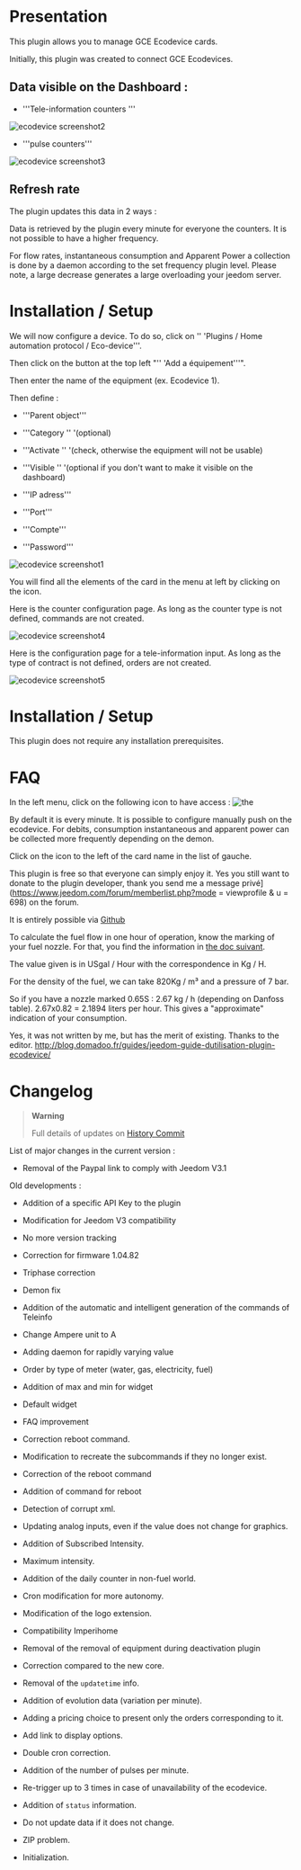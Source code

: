 Presentation 
============

This plugin allows you to manage GCE Ecodevice cards.

Initially, this plugin was created to connect GCE Ecodevices.

Data visible on the Dashboard : 
-----------------------------------

-   '''Tele-information counters '''

![ecodevice screenshot2](../images/ecodevice_screenshot2.jpg)

-   '''pulse counters'''

![ecodevice screenshot3](../images/ecodevice_screenshot3.jpg)

Refresh rate 
-----------------------------

The plugin updates this data in 2 ways :

Data is retrieved by the plugin every minute for everyone
the counters. It is not possible to have a higher frequency.

For flow rates, instantaneous consumption and Apparent Power a
collection is done by a daemon according to the set frequency
plugin level. Please note, a large decrease generates a large
overloading your jeedom server.

Installation / Setup 
========================

We will now configure a device. To do so, click
on '' 'Plugins / Home automation protocol / Eco-device'''.

Then click on the button at the top left "'' 'Add a
équipement'''".

Then enter the name of the equipment (ex. Ecodevice 1).

Then define :

-   '''Parent object'''

-   '''Category '' '(optional)

-   '''Activate '' '(check, otherwise the equipment will not be usable)

-   '''Visible '' '(optional if you don't want to make it visible on
    the dashboard)

-   '''IP adress'''

-   '''Port'''

-   '''Compte'''

-   '''Password'''

![ecodevice screenshot1](../images/ecodevice_screenshot1.jpg)

You will find all the elements of the card in the menu at
left by clicking on the icon.

Here is the counter configuration page. As long as the counter type
is not defined, commands are not created.

![ecodevice screenshot4](../images/ecodevice_screenshot4.jpg)

Here is the configuration page for a tele-information input. As long as the
type of contract is not defined, orders are not created.

![ecodevice screenshot5](../images/ecodevice_screenshot5.jpg)

Installation / Setup 
========================

This plugin does not require any installation prerequisites.

FAQ 
===

In the left menu, click on the following icon to have
access : ![the](../images/acces_sous_indicateur.jpg)

By default it is every minute. It is possible to configure
manually push on the ecodevice. For debits, consumption
instantaneous and apparent power can be collected more
frequently depending on the demon.

Click on the icon to the left of the card name in the list of
gauche.

This plugin is free so that everyone can simply enjoy it. Yes
you still want to donate to the plugin developer, thank you
send me a message
privé](https://www.jeedom.com/forum/memberlist.php?mode = viewprofile & u = 698)
on the forum.

It is entirely possible via
[Github](https://github.com/guenneguezt/plugin-ecodevice)

To calculate the fuel flow in one hour of operation,
know the marking of your fuel nozzle. For that, you
find the information in [the doc
suivant](http://fr.cd.danfoss.com/PCMPDF/DKBDPD060A204.pdf).

The value given is in USgal / Hour with the correspondence in Kg / H.

For the density of the fuel, we can take 820Kg / m³ and a pressure of 7
bar.

So if you have a nozzle marked 0.65S : 2.67 kg / h (depending on
Danfoss table). 2.67x0.82 = 2.1894 liters per hour. This gives a
"approximate" indication of your consumption.

Yes, it was not written by me, but has the merit of existing.
Thanks to the editor.
<http://blog.domadoo.fr/guides/jeedom-guide-dutilisation-plugin-ecodevice/>

Changelog 
=========

> **Warning**
>
> Full details of updates on [History
> Commit](https://github.com/guenneguezt/plugin-ecodevice/commits/master)

List of major changes in the current version :

-   Removal of the Paypal link to comply with Jeedom V3.1

Old developments :

-   Addition of a specific API Key to the plugin

-   Modification for Jeedom V3 compatibility

-   No more version tracking

-   Correction for firmware 1.04.82

-   Triphase correction

-   Demon fix

-   Addition of the automatic and intelligent generation of the commands of
    Teleinfo

-   Change Ampere unit to A

-   Adding daemon for rapidly varying value

-   Order by type of meter (water, gas, electricity, fuel)

-   Addition of max and min for widget

-   Default widget

-   FAQ improvement

-   Correction reboot command.

-   Modification to recreate the subcommands if they
    no longer exist.

-   Correction of the reboot command

-   Addition of command for reboot

-   Detection of corrupt xml.

-   Updating analog inputs, even if the value does not change
    for graphics.

-   Addition of Subscribed Intensity.

-   Maximum intensity.

-   Addition of the daily counter in non-fuel world.

-   Cron modification for more autonomy.

-   Modification of the logo extension.

-   Compatibility Imperihome

-   Removal of the removal of equipment during deactivation
    plugin

-   Correction compared to the new core.

-   Removal of the `updatetime` info.

-   Addition of evolution data (variation per minute).

-   Adding a pricing choice to present only the orders
    corresponding to it.

-   Add link to display options.

-   Double cron correction.

-   Addition of the number of pulses per minute.

-   Re-trigger up to 3 times in case of unavailability
    of the ecodevice.

-   Addition of `status` information.

-   Do not update data if it does not change.

-   ZIP problem.

-   Initialization.


